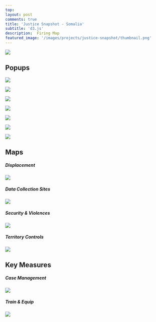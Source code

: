 ```yaml
---
top: 
layout: post
comments: true
title: 'Justice Snapshot - Somalia'
subtitle: 'd3.js'
description:  Firing Map 
featured_image: '/images/projects/justice-snapshot/thumbnail.png'
---
```


![](/images/projects/justice-snapshot/displacement.gif) 




## Popups
![](/images/projects/justice-snapshot/governance.gif)

![](/images/projects/justice-snapshot/initial.gif)

![](/images/projects/justice-snapshot/attorney.gif)  

![](/images/projects/justice-snapshot/district.gif)  

![](/images/projects/justice-snapshot/legal.gif)  

![](/images/projects/justice-snapshot/prison.gif)  

![](/images/projects/justice-snapshot/supreme.gif)  



## Maps
##### Displacement
![](/images/projects/justice-snapshot/displacement.gif) 

##### Data Collection Sites
![](/images/projects/justice-snapshot/partner.gif) 

##### Security & Violences
![](/images/projects/justice-snapshot/security.gif) 

##### Territory Controls
![](/images/projects/justice-snapshot/control.gif) 


## Key Measures
##### Case Management
![](/images/projects/justice-snapshot/case.gif) 

##### Train & Equip
![](/images/projects/justice-snapshot/train.gif) 
<br/><br/><br/>

